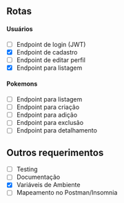 ## Rotas 

#### Usuários 

- [ ] Endpoint de login (JWT)
- [x] Endpoint de cadastro
- [ ] Endpoint de editar perfil
- [x] Endpoint para listagem

#### Pokemons

- [ ] Endpoint para listagem
- [ ] Endpoint para criação
- [ ] Endpoint para adição
- [ ] Endpoint para exclusão
- [ ] Endpoint para detalhamento

## Outros requerimentos

- [ ] Testing 
- [ ] Documentação
- [x] Variáveis de Ambiente
- [ ] Mapeamento no Postman/Insomnia

